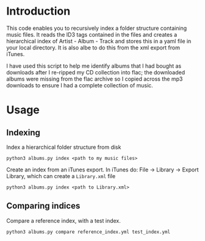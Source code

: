 # Introduction

This code enables you to recursively index a folder structure containing music
files.  It reads the ID3 tags contained in the files and creates a hierarchical
index of Artist - Album - Track and stores this in a yaml file in your local
directory.  It is also albe to do this from the xml export from iTunes.

I have used this script to help me identify albums that I had bought as
downloads after I re-ripped my CD collection into flac; the downloaded albums
were missing from the flac archive so I copied across the mp3 downloads to
ensure I had a complete collection of music.

# Usage

## Indexing

Index a hierarchical folder structure from disk

~~~ shell
python3 albums.py index <path to my music files>
~~~

Create an index from an iTunes export.  In iTunes do:
File -> Library -> Export Library, which can create a `Library.xml` file

~~~ shell
python3 albums.py index <path to Library.xml>
~~~

## Comparing indices

Compare a reference index, with a test index.

~~~ shell
python3 albums.py compare reference_index.yml test_index.yml
~~~
